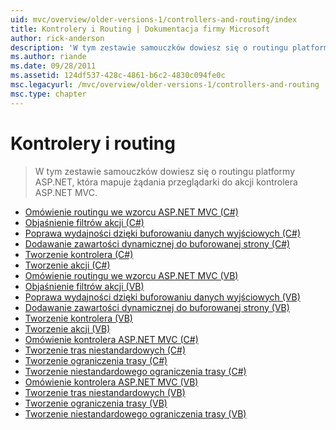 ```yaml
---
uid: mvc/overview/older-versions-1/controllers-and-routing/index
title: Kontrolery i Routing | Dokumentacja firmy Microsoft
author: rick-anderson
description: 'W tym zestawie samouczków dowiesz się o routingu platformy ASP.NET, która mapuje żądania przeglądarki do akcji kontrolera ASP.NET MVC.'
ms.author: riande
ms.date: 09/28/2011
ms.assetid: 124df537-428c-4861-b6c2-4830c094fe0c
msc.legacyurl: /mvc/overview/older-versions-1/controllers-and-routing
msc.type: chapter
---
```

<a name="controllers-and-routing"></a>Kontrolery i routing
====================
> W tym zestawie samouczków dowiesz się o routingu platformy ASP.NET, która mapuje żądania przeglądarki do akcji kontrolera ASP.NET MVC.


- [Omówienie routingu we wzorcu ASP.NET MVC (C#)](asp-net-mvc-routing-overview-cs.md)
- [Objaśnienie filtrów akcji (C#)](understanding-action-filters-cs.md)
- [Poprawa wydajności dzięki buforowaniu danych wyjściowych (C#)](improving-performance-with-output-caching-cs.md)
- [Dodawanie zawartości dynamicznej do buforowanej strony (C#)](adding-dynamic-content-to-a-cached-page-cs.md)
- [Tworzenie kontrolera (C#)](creating-a-controller-cs.md)
- [Tworzenie akcji (C#)](creating-an-action-cs.md)
- [Omówienie routingu we wzorcu ASP.NET MVC (VB)](asp-net-mvc-routing-overview-vb.md)
- [Objaśnienie filtrów akcji (VB)](understanding-action-filters-vb.md)
- [Poprawa wydajności dzięki buforowaniu danych wyjściowych (VB)](improving-performance-with-output-caching-vb.md)
- [Dodawanie zawartości dynamicznej do buforowanej strony (VB)](adding-dynamic-content-to-a-cached-page-vb.md)
- [Tworzenie kontrolera (VB)](creating-a-controller-vb.md)
- [Tworzenie akcji (VB)](creating-an-action-vb.md)
- [Omówienie kontrolera ASP.NET MVC (C#)](aspnet-mvc-controllers-overview-cs.md)
- [Tworzenie tras niestandardowych (C#)](creating-custom-routes-cs.md)
- [Tworzenie ograniczenia trasy (C#)](creating-a-route-constraint-cs.md)
- [Tworzenie niestandardowego ograniczenia trasy (C#)](creating-a-custom-route-constraint-cs.md)
- [Omówienie kontrolera ASP.NET MVC (VB)](asp-net-mvc-controller-overview-vb.md)
- [Tworzenie tras niestandardowych (VB)](creating-custom-routes-vb.md)
- [Tworzenie ograniczenia trasy (VB)](creating-a-route-constraint-vb.md)
- [Tworzenie niestandardowego ograniczenia trasy (VB)](creating-a-custom-route-constraint-vb.md)
